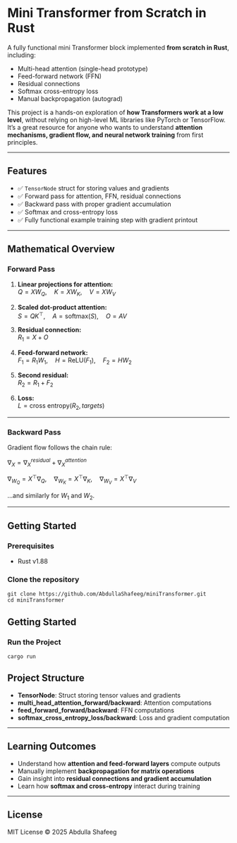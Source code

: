 # Mini Transformer from Scratch in Rust

A fully functional mini Transformer block implemented **from scratch in Rust**, including:

- Multi-head attention (single-head prototype)  
- Feed-forward network (FFN)  
- Residual connections  
- Softmax cross-entropy loss  
- Manual backpropagation (autograd)  

This project is a hands-on exploration of **how Transformers work at a low level**, without relying on high-level ML libraries like PyTorch or TensorFlow. It’s a great resource for anyone who wants to understand **attention mechanisms, gradient flow, and neural network training** from first principles.

---

## Features

- ✅ `TensorNode` struct for storing values and gradients  
- ✅ Forward pass for attention, FFN, residual connections  
- ✅ Backward pass with proper gradient accumulation  
- ✅ Softmax and cross-entropy loss  
- ✅ Fully functional example training step with gradient printout  

---

## Mathematical Overview

### Forward Pass

1. **Linear projections for attention:**  
$Q = X W_Q, \quad K = X W_K, \quad V = X W_V$

2. **Scaled dot-product attention:**  
$S = Q K^\top, \quad A = \text{softmax}(S), \quad O = A V$

3. **Residual connection:**  
$R_1 = X + O$

4. **Feed-forward network:**  
$F_1 = R_1 W_1, \quad H = \text{ReLU}(F_1), \quad F_2 = H W_2$

5. **Second residual:**  
$R_2 = R_1 + F_2$

6. **Loss:**  
$L = \text{cross entropy}(R_2, targets)$

---

### Backward Pass

Gradient flow follows the chain rule:

$\nabla_X = \nabla_X^{residual} + \nabla_X^{attention}$

$\nabla_{W_Q} = X^\top \nabla_Q, \quad \nabla_{W_K} = X^\top \nabla_K, \quad \nabla_{W_V} = X^\top \nabla_V$

…and similarly for $W_1$ and $W_2$.

---

## Getting Started

### Prerequisites

- Rust v1.88

### Clone the repository

```
git clone https://github.com/AbdullaShafeeg/miniTransformer.git
cd miniTransformer
```

## Getting Started

### Run the Project

```
cargo run
```

## Project Structure

- **TensorNode**: Struct storing tensor values and gradients  
- **multi_head_attention_forward/backward**: Attention computations  
- **feed_forward_forward/backward**: FFN computations  
- **softmax_cross_entropy_loss/backward**: Loss and gradient computation  

---

## Learning Outcomes

- Understand how **attention and feed-forward layers** compute outputs  
- Manually implement **backpropagation for matrix operations**  
- Gain insight into **residual connections and gradient accumulation**  
- Learn how **softmax and cross-entropy** interact during training  

---

## License

MIT License © 2025 Abdulla Shafeeg
